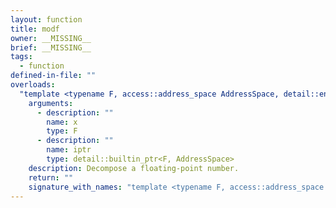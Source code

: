 ```yaml
---
layout: function
title: modf
owner: __MISSING__
brief: __MISSING__
tags:
  - function
defined-in-file: ""
overloads:
  "template <typename F, access::address_space AddressSpace, detail::enable_if_t<(detail::builtin::is_genfloat<F>::value), int> >\nF modf(F, detail::builtin_ptr<F, AddressSpace>)":
    arguments:
      - description: ""
        name: x
        type: F
      - description: ""
        name: iptr
        type: detail::builtin_ptr<F, AddressSpace>
    description: Decompose a floating-point number.
    return: ""
    signature_with_names: "template <typename F, access::address_space AddressSpace, detail::enable_if_t<(detail::builtin::is_genfloat<F>::value), int> >\nF modf(F x, detail::builtin_ptr<F, AddressSpace> iptr)"
---
```

